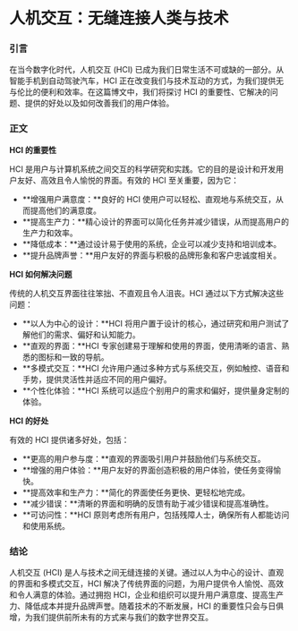 # 人机交互：无缝连接人类与技术

### 引言

在当今数字化时代，人机交互 (HCI) 已成为我们日常生活不可或缺的一部分。从智能手机到自动驾驶汽车，HCI 正在改变我们与技术互动的方式，为我们提供无与伦比的便利和效率。在这篇博文中，我们将探讨 HCI 的重要性、它解决的问题、提供的好处以及如何改善我们的用户体验。

### 正文

**HCI 的重要性**

HCI 是用户与计算机系统之间交互的科学研究和实践。它的目的是设计和开发用户友好、高效且令人愉悦的界面。有效的 HCI 至关重要，因为它：

- **增强用户满意度：**良好的 HCI 使用户可以轻松、直观地与系统交互，从而提高他们的满意度。
- **提高生产力：**精心设计的界面可以简化任务并减少错误，从而提高用户的生产力和效率。
- **降低成本：**通过设计易于使用的系统，企业可以减少支持和培训成本。
- **提升品牌声誉：**用户友好的界面与积极的品牌形象和客户忠诚度相关。

**HCI 如何解决问题**

传统的人机交互界面往往笨拙、不直观且令人沮丧。HCI 通过以下方式解决这些问题：

- **以人为中心的设计：**HCI 将用户置于设计的核心，通过研究和用户测试了解他们的需求、偏好和认知能力。
- **直观的界面：**HCI 专家创建易于理解和使用的界面，使用清晰的语言、熟悉的图标和一致的导航。
- **多模式交互：**HCI 允许用户通过多种方式与系统交互，例如触控、语音和手势，提供灵活性并适应不同的用户偏好。
- **个性化体验：**HCI 系统可以适应个别用户的需求和偏好，提供量身定制的体验。

**HCI 的好处**

有效的 HCI 提供诸多好处，包括：

- **更高的用户参与度：**直观的界面吸引用户并鼓励他们与系统交互。
- **增强的用户体验：**用户友好的界面创造积极的用户体验，使任务变得愉快。
- **提高效率和生产力：**简化的界面使任务更快、更轻松地完成。
- **减少错误：**清晰的界面和明确的反馈有助于减少错误和提高准确性。
- **可访问性：**HCI 原则考虑所有用户，包括残障人士，确保所有人都能访问和使用系统。

### 结论

人机交互 (HCI) 是人与技术之间无缝连接的关键。通过以人为中心的设计、直观的界面和多模式交互，HCI 解决了传统界面的问题，为用户提供令人愉悦、高效和令人满意的体验。通过拥抱 HCI，企业和组织可以提升用户满意度、提高生产力、降低成本并提升品牌声誉。随着技术的不断发展，HCI 的重要性只会与日俱增，为我们提供前所未有的方式来与我们的数字世界交互。
